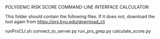 POLYGENIC RISK SCORE COMMAND-LINE INTERFACE CALCULATOR:

This folder should contain the following files. If it does not, download the tool again from https://prs.byu.edu/download_cli

runPrsCLI.sh
connect_to_server.py
run_prs_grep.py
calculate_score.py



